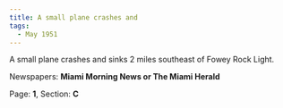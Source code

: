 ```yaml
---  
title: A small plane crashes and  
tags:  
  - May 1951  
---  
```

  
A small plane crashes and sinks 2 miles southeast of Fowey Rock Light.  
  
Newspapers: **Miami Morning News or The Miami Herald**  
  
Page: **1**, Section: **C** 
